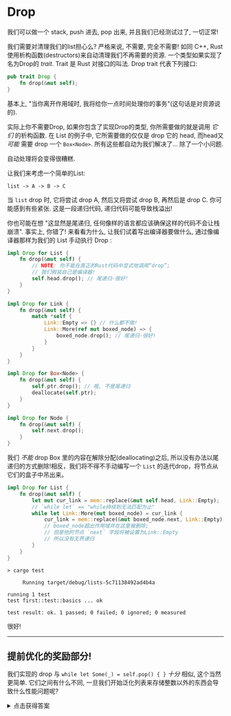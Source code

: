 # Drop

我们可以做一个 stack, push 进去, pop 出来, 并且我们已经测试过了, 一切正常!

我们需要对清理我们的list担心么? 严格来说, 不需要, 完全不需要!
如同 C++, Rust 使用析构函数(destructors)来自动清理我们不再需要的资源. 一个类型如果实现了名为Drop的 *trait*.
Trait 是 Rust 对接口的叫法. Drop trait 代表下列接口:

```rust ,ignore
pub trait Drop {
    fn drop(&mut self);
}
```

基本上, "当你离开作用域时, 我将给你一点时间处理你的事务"(这句话是对资源说的).

实际上你不需要Drop, 如果你包含了实现Drop的类型, 你所需要做的就是调用 *它们* 的析构函数. 在 List 的例子中, 它所需要做的仅仅是 drop 它的 head, 而head又 *可能* 需要 drop 一个 `Box<Node>`. 所有这些都自动为我们解决了... 除了一个小问题.

自动处理将会变得很糟糕.

让我们来考虑一个简单的List:


```text
list -> A -> B -> C
```

当 `list` drop 时, 它将尝试 drop A, 然后又将尝试 drop B,
再然后是 drop C. 你可能感到有些紧张. 这是一段递归代码, 递归代码可能导致栈溢出!

你也可能在想 "这显然是尾递归, 任何像样的语言都应该确保这样的代码不会让栈崩溃". 事实上, 你错了! 来看看为什么, 让我们试着写出编译器要做什么, 通过像编译器那样为我们的 List 手动执行 Drop :


```rust ,ignore
impl Drop for List {
    fn drop(&mut self) {
        // NOTE: 你不能在真正的Rust代码中显式地调用“drop”;
        // 我们假装自己是编译器!
        self.head.drop(); // 尾递归-很好!
    }
}

impl Drop for Link {
    fn drop(&mut self) {
        match *self {
            Link::Empty => {} // 什么都不做!
            Link::More(ref mut boxed_node) => {
                boxed_node.drop(); // 尾递归-很好!
            }
        }
    }
}

impl Drop for Box<Node> {
    fn drop(&mut self) {
        self.ptr.drop(); // 哦, 不是尾递归
        deallocate(self.ptr);
    }
}

impl Drop for Node {
    fn drop(&mut self) {
        self.next.drop();
    }
}
```

我们 *不能* drop Box 里的内容在解除分配(deallocating)之后, 所以没有办法以尾递归的方式删除!相反，我们将不得不手动编写一个 `List` 的迭代drop，将节点从它们的盒子中吊出来。


```rust ,ignore
impl Drop for List {
    fn drop(&mut self) {
        let mut cur_link = mem::replace(&mut self.head, Link::Empty);
        // `while let` == "while持续到无法匹配为止"
        while let Link::More(mut boxed_node) = cur_link {
            cur_link = mem::replace(&mut boxed_node.next, Link::Empty);
            // boxed_node超出作用域并在这里被删除;
            // 但是他的节点 `next` 字段将被设置为Link::Empty
            // 所以没有无界递归
        }
    }
}
```

```text
> cargo test

     Running target/debug/lists-5c71138492ad4b4a

running 1 test
test first::test::basics ... ok

test result: ok. 1 passed; 0 failed; 0 ignored; 0 measured

```

很好!

----------------------


## 提前优化的奖励部分!

我们实现的 drop 与 `while let Some(_) = self.pop() { }`  *十分* 相似, 这个当然更简单. 它们之间有什么不同, 一旦我们开始泛化列表来存储整数以外的东西会导致什么性能问题呢?

<details>
  <summary>点击获得答案</summary>
(太累了所以略过答案, 机翻可能有失原意, 留下原文)

Pop returns `Option<i32>`, while our implementation only manipulates Links (`Box<Node>`). So our implementation only moves around pointers to nodes, while the pop-based one will move around the values we stored in nodes. This could be very expensive if we generalize our list and someone uses it to store instances of VeryBigThingWithADropImpl (VBTWADI). Box is able to run the drop implementation of its contents in-place, so it doesn't suffer from this issue. Since VBTWADI is *exactly* the kind of thing that actually makes using a linked-list desirable over an array, behaving poorly on this case would be a bit of a disappointment.

If you wish to have the best of both implementations, you could add a new method,
`fn pop_node(&mut self) -> Link`, from-which `pop` and `drop` can both be cleanly derived.

</details>
